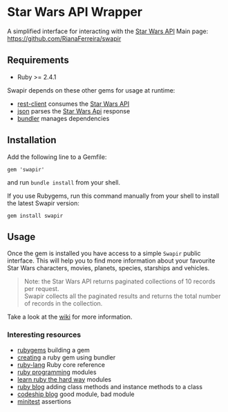 # Star Wars API Wrapper
A simplified interface for interacting with the [Star Wars API]
Main page: https://github.com/RianaFerreira/swapir

## Requirements
* Ruby >= 2.4.1

Swapir depends on these other gems for usage at runtime:
* [rest-client] consumes the [Star Wars API]
* [json] parses the [Star Wars Api] response
* [bundler] manages dependencies

## Installation
Add the following line to a Gemfile:

    gem 'swapir'

and run `bundle install` from your shell.

If you use Rubygems, run this command manually from your shell to install the latest Swapir version:

    gem install swapir


## Usage
Once the gem is installed you have access to a simple `Swapir` public interface. This will help you to find more information about your favourite Star Wars characters, movies, planets, species, starships and vehicles.

> Note: the Star Wars API returns paginated collections of 10 records per request.  
> Swapir collects all the paginated results and returns the total number of records in the collection.

Take a look at the [wiki] for more information.

### Interesting resources
* [rubygems] building a gem
* [creating] a ruby gem using bundler
* [ruby-lang] Ruby core reference
* [ruby programming] modules
* [learn ruby the hard way] modules
* [ruby blog] adding class methods and instance methods to a class
* [codeship blog] good module, bad module
* [minitest] assertions


[bundler]: http://bundler.io/
[json]: https://github.com/flori/json
[rest-client]: https://github.com/rest-client/rest-client
[Star Wars API]: https://swapi.co/

[rubygems]: http://guides.rubygems.org/make-your-own-gem/
[codeship blog]: https://blog.codeship.com/good-module-bad-module/
[creating]:http://bundler.io/v1.15/guides/creating_gem.html
[ruby-lang]: https://www.ruby-lang.org/en/documentation/
[learn ruby the hard way]: https://learnrubythehardway.org/book/ex44.html
[minitest]: http://ruby-doc.org/stdlib-2.0.0/libdoc/minitest/rdoc/MiniTest/Assertions.html
[ruby programming]: https://en.wikibooks.org/wiki/Ruby_Programming/Syntax/Classes#Mixing_in_Modules
[ruby blog]: http://rubyblog.pro/2017/04/class-methods-and-instance-methods-by-including-one-module

[wiki]: https://github.com/RianaFerreira/swapir/wiki
